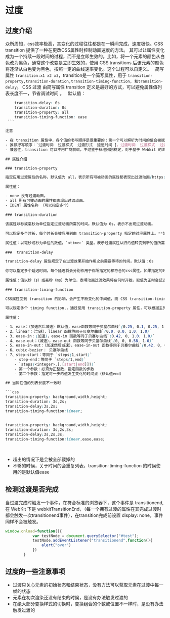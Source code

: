 # 过度

## 过度介绍

众所周知，css效率极高，其变化的过程往往都是在一瞬间完成，速度极快。CSS transition 提供了一种在更改CSS属性时控制动画速度的方法。 其可以让属性变化成为一个持续一段时间的过程，而不是立即生效的。比如，将一个元素的颜色从白色改为黑色，通常这个改变是立即生效的，使用 CSS transitions 后该元素的颜色将逐渐从白色变为黑色，按照一定的曲线速率变化。这个过程可以自定义。
 
简写属性 `transition:x1 x2 x3`，transition是一个简写属性，用于 `transition-property,transition-duration,transition-timing-function, 和transition-delay`。 CSS 过渡 由简写属性 transition 定义是最好的方式，可以避免属性值列表长度不一，节省调试时间 。
 
默认值：

```css
    transition-delay: 0s
    transition-duration: 0s
    transition-property: all
    transition-timing-function: ease
 ```

注意
 
- 在 transition 属性中，各个值的书写顺序是很重要的：第一个可以解析为时间的值会被赋值给 transition-duration，第二个可以解析为时间的值会被赋值给 transition-delay
- 推荐抒写顺序：`过渡时间  过渡样式  过渡形式  延迟时间 [，过渡时间  过渡样式  过渡形式  延迟时间]`
- 兼容性，transition 可以不用厂商前缀，不过鉴于标准刚刚稳定，对于基于 Webkit 的浏览器仍然需要厂商前缀。如果想兼容旧版本的浏览器那么也需要厂商前缀（例如Firefox 15 及之前版本, Opera 12 及之前版本)
    
## 属性介绍

### transition-property 

指定应用过渡属性的名称，默认值为 all，表示所有可被动画的属性都表现出过渡动画(https://developer.mozilla.org/zh-CN/docs/Web/CSS/CSS_animated_properties)
  
属性值：

- none 没有过渡动画。
- all 所有可被动画的属性都表现出过渡动画。
- IDENT 属性名称 （可以指定多个）
 
### transition-duration
 
该属性以秒或毫秒为单位指定过渡动画所需的时间。默认值为 0s，表示不出现过渡动画。
 
可以指定多个时长，每个时长会被应用到由 transition-property 指定的对应属性上。**如果指定的时长个数小于属性个数，那么时长列表会重复**。如果时长列表更长，那么该列表会被裁减。两种情况下，属性列表都保持不变。
 
属性值：以毫秒或秒为单位的数值，`<time>` 类型。表示过渡属性从旧的值转变到新的值所需要的时间。如果时长是 0s ，表示不会呈现过渡动画，属性会瞬间完成转变。不接受负值。一定要加单位(不能写0 一定要写0s  1s,0s,1s)！
  
###  transition-delay     

transition-delay 属性规定了在过渡效果开始作用之前需要等待的时间。默认值：0s 
 
你可以指定多个延迟时间，每个延迟将会分别作用于你所指定的相符合的css属性。如果指定的时长个数小于属性个数，那么时长列表会重复。如果时长列表更长，那么该列表会被裁减。两种情况下，属性列表都保持不变
 
属性值：值以秒（s）或毫秒（ms）为单位，表明动画过渡效果将在何时开始。取值为正时会延迟一段时间来响应过渡效果；取值为负时会导致过渡立即开始。
 
### transition-timing-function

CSS属性受到 transition 的影响，会产生不断变化的中间值，而 CSS transition-timing-function 属性用来描述这个中间值是怎样计算的。实质上，通过这个函数会建立一条加速度曲线，因此在整个transition变化过程中，变化速度可以不断改变，默认值：ease。
 
可以规定多个 timing function,，通过使用 transition-property 属性，可以根据主列表(transition property的列表)给每个CSS属性应用相应的timing function，如果timing function的个数比主列表中数量少，缺少的值被设置为初始值（ease） 。如果 timing function 比主列表要多，timing function 函数列表会被截断至合适的大小。这两种情况下声明的CSS属性都是有效的。
 
属性值：

- 1、ease：（加速然后减速）默认值，ease函数等同于贝塞尔曲线`(0.25, 0.1, 0.25, 1.0)`
- 2、linear：（匀速），linear 函数等同于贝塞尔曲线`(0.0, 0.0, 1.0, 1.0)`
- 3、ease-in：(加速)，ease-in 函数等同于贝塞尔曲线`(0.42, 0, 1.0, 1.0)`
- 4、ease-out：（减速），ease-out 函数等同于贝塞尔曲线`(0, 0, 0.58, 1.0)`
- 5、ease-in-out：（加速然后减速），ease-in-out 函数等同于贝塞尔曲线`(0.42, 0, 0.58, 1.0)`
- 6、cubic-bezier： 贝塞尔曲线
- 7、step-start：等同于 `steps(1,start)`
    - step-end：等同于 `steps(1,end)`
    - `steps(<integer>,[,[start|end]]?)`
    - 第一个参数：必须为正整数，指定函数的步数
    - 第二个参数：指定每一步的值发生变化的时间点（默认值end）
                      
## 当属性值的列表长度不一致时

```css
transition-property: background,width,height;
transition-duration: 3s,2s;
transition-delay:3s,2s;
transition-timing-function:linear;
 
 
transition-property: background,width,height;
transition-duration: 3s,2s,3s;
transition-delay:3s,2s,3s;
transition-timing-function:linear,ease,ease;
```
 
- 超出的情况下是会被全部截掉的
- 不够的时候，关于时间的会重复列表，transition-timing-function 的时候使用的是默认值ease
 
## 检测过渡是否完成

当过渡完成时触发一个事件，在符合标准的浏览器下，这个事件是 transitionend, 在 WebKit 下是 webkitTransitionEnd，（每一个拥有过渡的属性在其完成过渡时都会触发一次transitionend事件），在transition完成前设置 display: none，事件同样不会被触发。

```javascript
window.onload=function(){
			var testNode = document.querySelector("#test"); 
			testNode.addEventListener("transitionend",function(){
				alert("over")
			})
		}
```

## 过度的一些注意事项

- 过渡只关心元素的初始状态和结束状态，没有方法可以获取元素在过渡中每一帧的状态
- 元素在初次渲染还没有结束的时候，是没有办法触发过渡的
- 在绝大部分变换样式的切换时，变换组合的个数或位置不一样时，是没有办法触发过渡的